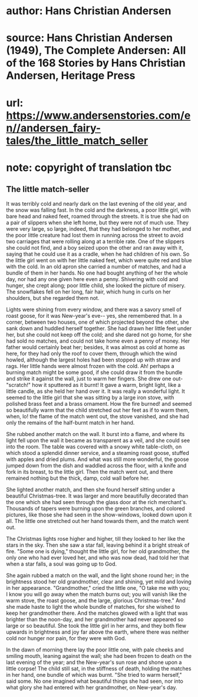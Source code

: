 # author: Hans Christian Andersen
# source: Hans Christian Andersen (1949), The Complete Andersen: All of the 168 Stories by Hans Christian Andersen, Heritage Press
# url: https://www.andersenstories.com/en//andersen_fairy-tales/the_little_match_seller
# note: copyright of translation tbc

## The little match-seller 

It was terribly cold and nearly dark on the last evening of the old
year, and the snow was falling fast. In the cold and the darkness, a
poor little girl, with bare head and naked feet, roamed through the
streets. It is true she had on a pair of slippers when she left home,
but they were not of much use. They were very large, so large, indeed,
that they had belonged to her mother, and the poor little creature had
lost them in running across the street to avoid two carriages that were
rolling along at a terrible rate. One of the slippers she could not
find, and a boy seized upon the other and ran away with it, saying that
he could use it as a cradle, when he had children of his own. So the
little girl went on with her little naked feet, which were quite red and
blue with the cold. In an old apron she carried a number of matches, and
had a bundle of them in her hands. No one had bought anything of her the
whole day, nor had any one given here even a penny. Shivering with cold
and hunger, she crept along; poor little child, she looked the picture
of misery. The snowflakes fell on her long, fair hair, which hung in
curls on her shoulders, but she regarded them not.

Lights were shining from every window, and there was a savory smell of
roast goose, for it was New-year's eve-- yes, she remembered that. In a
corner, between two houses, one of which projected beyond the other, she
sank down and huddled herself together. She had drawn her little feet
under her, but she could not keep off the cold; and she dared not go
home, for she had sold no matches, and could not take home even a penny
of money. Her father would certainly beat her; besides, it was almost as
cold at home as here, for they had only the roof to cover them, through
which the wind howled, although the largest holes had been stopped up
with straw and rags. Her little hands were almost frozen with the cold.
Ah! perhaps a burning match might be some good, if she could draw it
from the bundle and strike it against the wall, just to warm her
fingers. She drew one out-"scratch!" how it sputtered as it burnt! It
gave a warm, bright light, like a little candle, as she held her hand
over it. It was really a wonderful light. It seemed to the little girl
that she was sitting by a large iron stove, with polished brass feet and
a brass ornament. How the fire burned! and seemed so beautifully warm
that the child stretched out her feet as if to warm them, when, lo! the
flame of the match went out, the stove vanished, and she had only the
remains of the half-burnt match in her hand.

She rubbed another match on the wall. It burst into a flame, and where
its light fell upon the wall it became as transparent as a veil, and she
could see into the room. The table was covered with a snowy white
table-cloth, on which stood a splendid dinner service, and a steaming
roast goose, stuffed with apples and dried plums. And what was still
more wonderful, the goose jumped down from the dish and waddled across
the floor, with a knife and fork in its breast, to the little girl. Then
the match went out, and there remained nothing but the thick, damp, cold
wall before her.

She lighted another match, and then she found herself sitting under a
beautiful Christmas-tree. It was larger and more beautifully decorated
than the one which she had seen through the glass door at the rich
merchant's. Thousands of tapers were burning upon the green branches,
and colored pictures, like those she had seen in the show-windows,
looked down upon it all. The little one stretched out her hand towards
them, and the match went out.

The Christmas lights rose higher and higher, till they looked to her
like the stars in the sky. Then she saw a star fall, leaving behind it a
bright streak of fire. "Some one is dying," thought the little girl,
for her old grandmother, the only one who had ever loved her, and who
was now dead, had told her that when a star falls, a soul was going up
to God.

She again rubbed a match on the wall, and the light shone round her; in
the brightness stood her old grandmother, clear and shining, yet mild
and loving in her appearance. "Grandmother," cried the little one, "O
take me with you; I know you will go away when the match burns out; you
will vanish like the warm stove, the roast goose, and the large,
glorious Christmas-tree." And she made haste to light the whole bundle
of matches, for she wished to keep her grandmother there. And the
matches glowed with a light that was brighter than the noon-day, and her
grandmother had never appeared so large or so beautiful. She took the
little girl in her arms, and they both flew upwards in brightness and
joy far above the earth, where there was neither cold nor hunger nor
pain, for they were with God.

In the dawn of morning there lay the poor little one, with pale cheeks
and smiling mouth, leaning against the wall; she had been frozen to
death on the last evening of the year; and the New-year's sun rose and
shone upon a little corpse! The child still sat, in the stiffness of
death, holding the matches in her hand, one bundle of which was burnt.
"She tried to warm herself," said some. No one imagined what beautiful
things she had seen, nor into what glory she had entered with her
grandmother, on New-year's day.
